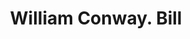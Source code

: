 ---
doi: 10.7916/D8C267KX
date_other: '1860'
date_other_textual: 1860-1869
form: printed ephemera
genre:
- Invoices
name:
- William Conway
object_in_context_url: https://biggert.cul.columbia.edu/items/view/ave_biggert_01455
subject_hierarchical_geographic:
- Philadelphia, Pennsylvania, United States
subject_name:
- William Conway
title: William Conway. Bill
sort_title: William Conway. Bill
call_number: ave_biggert_01455
coordinates:
- 40.00944444444445,-75.13333333333334
pid: ave_biggert_01455
identifiers: ave_biggert_01455
thumbnail: https://derivativo-1.library.columbia.edu/iiif/2/ldpd:344746/full/!256,256/0/native.jpg
permalink: /biggert/ave_biggert_01455/
layout: iiif-image-page
---